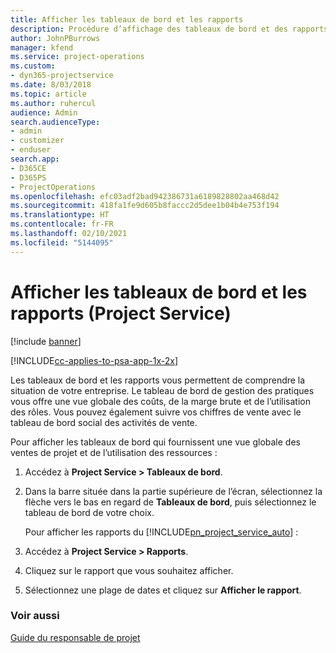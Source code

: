 ```yaml
---
title: Afficher les tableaux de bord et les rapports
description: Procédure d’affichage des tableaux de bord et des rapports dans Project Service
author: JohnPBurrows
manager: kfend
ms.service: project-operations
ms.custom:
- dyn365-projectservice
ms.date: 8/03/2018
ms.topic: article
ms.author: ruhercul
audience: Admin
search.audienceType:
- admin
- customizer
- enduser
search.app:
- D365CE
- D365PS
- ProjectOperations
ms.openlocfilehash: efc03adf2bad942386731a6189828802aa468d42
ms.sourcegitcommit: 418fa1fe9d605b8faccc2d5dee1b04b4e753f194
ms.translationtype: HT
ms.contentlocale: fr-FR
ms.lasthandoff: 02/10/2021
ms.locfileid: "5144095"
---
```

# <a name="view-dashboards-and-reports-project-service"></a>Afficher les tableaux de bord et les rapports (Project Service)

[!include [banner](../includes/psa-now-project-operations.md)]

[!INCLUDE[cc-applies-to-psa-app-1x-2x](../includes/cc-applies-to-psa-app-1x-2x.md)]

Les tableaux de bord et les rapports vous permettent de comprendre la situation de votre entreprise. Le tableau de bord de gestion des pratiques vous offre une vue globale des coûts, de la marge brute et de l’utilisation des rôles. Vous pouvez également suivre vos chiffres de vente avec le tableau de bord social des activités de vente.  
  
 Pour afficher les tableaux de bord qui fournissent une vue globale des ventes de projet et de l’utilisation des ressources :  
  
1. Accédez à **Project Service > Tableaux de bord**.  
  
2. Dans la barre située dans la partie supérieure de l’écran, sélectionnez la flèche vers le bas en regard de **Tableaux de bord**, puis sélectionnez le tableau de bord de votre choix.  
  
   Pour afficher les rapports du [!INCLUDE[pn_project_service_auto](../includes/pn-project-service-auto.md)] :  
  
3. Accédez à **Project Service > Rapports**.  
  
4. Cliquez sur le rapport que vous souhaitez afficher.  
  
5. Sélectionnez une plage de dates et cliquez sur **Afficher le rapport**.  
  
### <a name="see-also"></a>Voir aussi  
 [Guide du responsable de projet](../psa/project-manager-guide.md)
